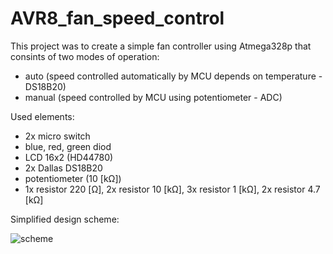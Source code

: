 # AVR8_fan_speed_control
This project was to create a simple fan controller using Atmega328p that consints of two modes of operation: 
- auto (speed controlled automatically by MCU depends on temperature - DS18B20)
- manual (speed controlled by MCU using potentiometer - ADC)

Used elements:
- 2x micro switch
- blue, red, green diod
- LCD 16x2 (HD44780)
- 2x Dallas DS18B20
- potentiometer (10 [kΩ])
- 1x resistor 220 [Ω], 2x resistor 10 [kΩ], 3x resistor 1 [kΩ], 2x resistor 4.7 [kΩ]

Simplified design scheme:

![scheme](https://user-images.githubusercontent.com/109549335/234695388-1c8f0430-99e1-4d36-af4d-27f712ecda66.png)

